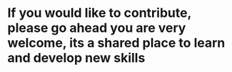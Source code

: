 # If you would like to contribute, please go ahead you are very welcome, its a shared place to learn and develop new skills
